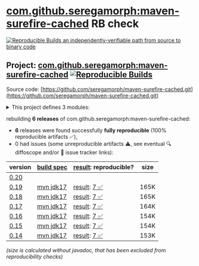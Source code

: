[com.github.seregamorph:maven-surefire-cached](https://central.sonatype.com/artifact/com.github.seregamorph/maven-surefire-cached/versions) RB check
=======

[![Reproducible Builds](https://reproducible-builds.org/images/logos/rb.svg) an independently-verifiable path from source to binary code](https://reproducible-builds.org/)

## Project: [com.github.seregamorph:maven-surefire-cached](https://central.sonatype.com/artifact/com.github.seregamorph/maven-surefire-cached/versions) [![Reproducible Builds](https://img.shields.io/endpoint?url=https://raw.githubusercontent.com/jvm-repo-rebuild/reproducible-central/master/content/com/github/seregamorph/maven-surefire-cached/badge.json)](https://github.com/jvm-repo-rebuild/reproducible-central/blob/master/content/com/github/seregamorph/maven-surefire-cached/README.md)

Source code: [https://github.com/seregamorph/maven-surefire-cached.git](https://github.com/seregamorph/maven-surefire-cached.git)

<details><summary>This project defines 3 modules:</summary>

* [com.github.seregamorph:maven-surefire-cached](https://central.sonatype.com/artifact/com.github.seregamorph/maven-surefire-cached/overview)
* [com.github.seregamorph:surefire-cached-common](https://central.sonatype.com/artifact/com.github.seregamorph/surefire-cached-common/overview)
* [com.github.seregamorph:surefire-cached-extension](https://central.sonatype.com/artifact/com.github.seregamorph/surefire-cached-extension/overview)
</details>

rebuilding **6 releases** of com.github.seregamorph:maven-surefire-cached:
- **6** releases were found successfully **fully reproducible** (100% reproducible artifacts :white_check_mark:),
- 0 had issues (some unreproducible artifacts :warning:, see eventual :mag: diffoscope and/or :memo: issue tracker links):

| version | [build spec](/BUILDSPEC.md) | [result](https://reproducible-builds.org/docs/jvm/): reproducible? | size |
| -- | --------- | ------ | -- |
| [0.20](https://central.sonatype.com/artifact/com.github.seregamorph/maven-surefire-cached/0.20/pom) | | | |
| [0.19](https://central.sonatype.com/artifact/com.github.seregamorph/maven-surefire-cached/0.19/pom) | [mvn jdk17](maven-surefire-cached-0.19.buildspec) | [result](maven-surefire-cached-0.19.buildinfo): [7 :white_check_mark: ](maven-surefire-cached-0.19.buildcompare) | 165K |
| [0.18](https://central.sonatype.com/artifact/com.github.seregamorph/maven-surefire-cached/0.18/pom) | [mvn jdk17](maven-surefire-cached-0.18.buildspec) | [result](maven-surefire-cached-0.18.buildinfo): [7 :white_check_mark: ](maven-surefire-cached-0.18.buildcompare) | 165K |
| [0.17](https://central.sonatype.com/artifact/com.github.seregamorph/maven-surefire-cached/0.17/pom) | [mvn jdk17](maven-surefire-cached-0.17.buildspec) | [result](maven-surefire-cached-0.17.buildinfo): [7 :white_check_mark: ](maven-surefire-cached-0.17.buildcompare) | 164K |
| [0.16](https://central.sonatype.com/artifact/com.github.seregamorph/maven-surefire-cached/0.16/pom) | [mvn jdk17](maven-surefire-cached-0.16.buildspec) | [result](maven-surefire-cached-0.16.buildinfo): [7 :white_check_mark: ](maven-surefire-cached-0.16.buildcompare) | 154K |
| [0.15](https://central.sonatype.com/artifact/com.github.seregamorph/maven-surefire-cached/0.15/pom) | [mvn jdk17](maven-surefire-cached-0.15.buildspec) | [result](maven-surefire-cached-0.15.buildinfo): [7 :white_check_mark: ](maven-surefire-cached-0.15.buildcompare) | 154K |
| [0.14](https://central.sonatype.com/artifact/com.github.seregamorph/maven-surefire-cached/0.14/pom) | [mvn jdk17](maven-surefire-cached-0.14.buildspec) | [result](maven-surefire-cached-0.14.buildinfo): [7 :white_check_mark: ](maven-surefire-cached-0.14.buildcompare) | 153K |

<i>(size is calculated without javadoc, that has been excluded from reproducibility checks)</i>
